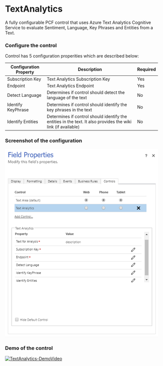 # TextAnalytics
A fully configurable PCF control that uses Azure Text Analytics Cognitive Service to evaluate Sentiment, Language, Key Phrases and Entities from a Text.

### Configure the control
Control has 5 configuration properities which are described below:

Configuration Property | Description | Required
------------ | ------------- | -------------
Subscription Key | Text Analytics Subscription Key | Yes
Endpoint | Text Analytics Endpoint | Yes
Detect Language | Determines if control should detect the language of the text | No
Identify KeyPhrase | Determines if control should identify the key phrases in the text | No
Identify Entities | Determines if control should identify the entities in the text. It also provides the wiki link (if available) | No

### Screenshot of the configuration
![TextAnalytics-Configuration](Others/TextAnalytics-Configuration.png)

### Demo of the control
[![TextAnalytics-DemoVideo](https://img.youtube.com/vi/Vksv9q2uMZw/0.jpg)](https://www.youtube.com/watch?v=Vksv9q2uMZw&start=120&end=360)

